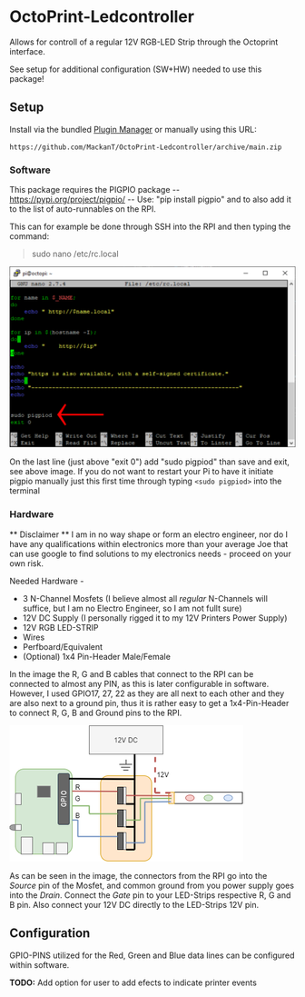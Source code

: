 # OctoPrint-Ledcontroller

Allows for controll of a regular 12V RGB-LED Strip through the Octoprint interface.

See setup for additional configuration (SW+HW) needed to use this package!

## Setup

Install via the bundled [Plugin Manager](https://docs.octoprint.org/en/master/bundledplugins/pluginmanager.html)
or manually using this URL:

    https://github.com/MackanT/OctoPrint-Ledcontroller/archive/main.zip

### Software

This package requires the PIGPIO package -- https://pypi.org/project/pigpio/ -- 
Use: "pip install pigpio" and to also add it to the list of auto-runnables on the RPI. 

This can for example be done through SSH into the RPI and then typing the command: 

> sudo nano /etc/rc.local

![RC Local](https://github.com/MackanT/OctoPrint-LEDController/blob/main/guide/rc_local.png?raw=true)

On the last line (just above "exit 0") add "sudo pigpiod" than save and exit, see above image. 
If you do not want to restart your Pi to have it initiate pigpio manually just this first time through typing `<sudo pigpiod>` into the terminal

### Hardware

** Disclaimer **
I am in no way shape or form an electro engineer, nor do I have any qualifications within electronics more than your average Joe that can use google to find solutions to my electronics needs - proceed on your own risk.

Needed Hardware -

* 3 N-Channel Mosfets (I believe almost all *regular* N-Channels will suffice, but I am no Electro Engineer, so I am not fullt sure)
* 12V DC Supply (I personally rigged it to my 12V Printers Power Supply) 
* 12V RGB LED-STRIP
* Wires
* Perfboard/Equivalent
* (Optional) 1x4 Pin-Header Male/Female

In the image the R, G and B cables that connect to the RPI can be connected to almost any PIN, as this is later configurable in software. However, I used GPIO17, 27, 22 as they are all next to each other and they are also next to a ground pin, thus it is rather easy to get a 1x4-Pin-Header to connect R, G, B and Ground pins to the RPI.

![Wiring Schematic](https://github.com/MackanT/OctoPrint-LEDController/blob/main/guide/rPi_schematic.png?raw=true)

As can be seen in the image, the connectors from the RPI go into the *Source* pin of the Mosfet, and common ground from you power supply goes into the *Drain*. Connect the *Gate* pin to your LED-Strips respective R, G and B pin. Also connect your 12V DC directly to the LED-Strips 12V pin.

## Configuration

GPIO-PINS utilized for the Red, Green and Blue data lines can be configured within software.

**TODO:** Add option for user to add efects to indicate printer events
